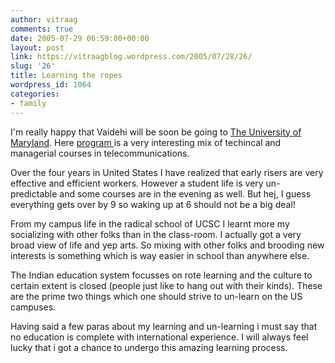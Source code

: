 ```yaml
---
author: vitraag
comments: true
date: 2005-07-29 06:59:00+00:00
layout: post
link: https://vitraagblog.wordpress.com/2005/07/28/26/
slug: '26'
title: Learning the ropes
wordpress_id: 1064
categories:
- family
---
```


I'm really happy that Vaidehi will be soon be going to [The University of Maryland](http://www.umd.edu/). Here [program ](http://www.ents.umd.edu/) is a very interesting mix of techincal and managerial courses in telecommunications.

Over the four years in United States I have realized that early risers are very effective and efficient workers. However a student life is very un-predictable and some courses are in the evening as well. But hej, I guess everything gets over by 9 so waking up at 6 should not be a big deal!

From my campus life in the radical school of UCSC I learnt more my socializing with other folks than in the class-room. I actually got a very broad view of life and yep arts. So mixing with other folks and brooding new interests is something which is way easier in school than anywhere else.

The Indian education system focusses on rote learning and the culture to certain extent is closed (people just like to hang out with their kinds). These are the prime two things which one should strive to un-learn on the US campuses.

Having said a few paras about my learning and un-learning i must say that no education is complete with international experience. I will always feel lucky that i got a chance to undergo this amazing learning process.
